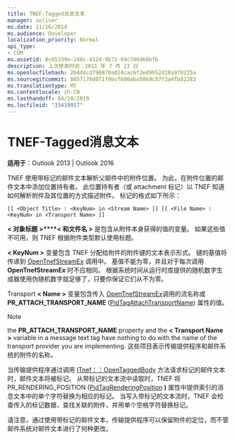 ```yaml
---
title: TNEF-Tagged消息文本
manager: soliver
ms.date: 11/16/2014
ms.audience: Developer
localization_priority: Normal
api_type:
- COM
ms.assetid: 8c65339e-240c-412d-9b71-69c746468bfb
description: 上次修改时间：2011 年 7 月 23 日
ms.openlocfilehash: 2b4d4cd790870a024cac6f2ed9952d18a970235a
ms.sourcegitcommit: 8657170d071f9bcf680aba50b9c07f2a4fb82283
ms.translationtype: MT
ms.contentlocale: zh-CN
ms.lasthandoff: 04/28/2019
ms.locfileid: "33419917"
---
```

# <a name="tnef-tagged-message-text"></a>TNEF-Tagged消息文本

  
  
**适用于**：Outlook 2013 | Outlook 2016 
  
TNEF 使用带标记的邮件文本解析父邮件中的附件位置。 为此，在附件位置的邮件文本中添加位置持有者。 此位置持有者（或 attachment 标记）以 TNEF 知道如何解析附件及其位置的方式描述附件。 标记的格式如下所示：
  
 `[[ <Object Title> : <KeyNum> in <Stream Name> ]] [[ <File Name> : <KeyNum> in <Transport Name> ]]`
  
 **\< 对象标题 \>****\< 和文件名 \>** 是包含从附件本身获得的值的变量。 如果这些值不可用，则 TNEF 根据附件类型默认使用标题。 
  
**\< KeyNum \>** 变量包含 TNEF 分配给附件的附件键的文本表示形式。 键的基值将传递到 [OpenTnefStreamEx](opentnefstreamex.md) 调用中。 基值不能为零，并且对于每次调用 **OpenTnefStreamEx** 时不应相同。 根据系统时间从运行时库提供的随机数字生成器使用伪随机数字就足够了，只要你保证它们从不为零。
  
Transport **\< Name \>** 变量包含传入 [OpenTnefStreamEx](opentnefstreamex.md)调用的流名称或 **PR_ATTACH_TRANSPORT_NAME** ([PidTagAttachTransportName](pidtagattachtransportname-canonical-property.md)) 属性的值。
  
> [!NOTE]
> the **PR_ATTACH_TRANSPORT_NAME** property and the **\< Transport Name \>** variable in a message text tag have nothing to do with the name of the transport provider you are implementing. 这些项目表示传输提供程序和邮件系统的附件的名称。 
  
当传输提供程序通过调用 [ITnef：：OpenTaggedBody](itnef-opentaggedbody.md) 方法请求标记的邮件文本时，邮件文本将被标记。 从带标记的文本流中读取时，TNEF 将 PR_RENDERING_POSITION ([PidTagRenderingPosition](pidtagrenderingposition-canonical-property.md) **)** 属性中提供索引的消息文本中的单个字符替换为相应的标记。 当写入带标记的文本流时，TNEF 会检查传入的标记数据，查找关联的附件，并用单个空格字符替换标记。
  
请注意，通过使用带标记的邮件文本，传输提供程序可以保留附件的定位，而不管邮件系统对邮件文本进行了何种更改。
  

